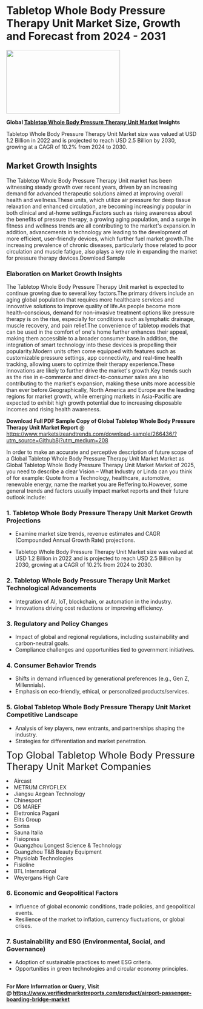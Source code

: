 <H1>Tabletop Whole Body Pressure Therapy Unit Market Size, Growth and Forecast from 2024 - 2031</H1><img class="aligncenter size-medium wp-image-584254" src="https://thirdeyenews.in/wp-content/uploads/2024/09/Global-Market-Research-300x168.jpeg" alt="" width="300" height="168" /><p><strong>Global&nbsp;<a href="https://www.marketsizeandtrends.com/download-sample/266436/?utm_source=Github8j?utm_medium=208">Tabletop Whole Body Pressure Therapy Unit Market</a> Insights</strong></p><p>Tabletop Whole Body Pressure Therapy Unit Market size was valued at USD 1.2 Billion in 2022 and is projected to reach USD 2.5 Billion by 2030, growing at a CAGR of 10.2% from 2024 to 2030.</p><p><h2>Market Growth Insights</h2> The Tabletop Whole Body Pressure Therapy Unit market has been witnessing steady growth over recent years, driven by an increasing demand for advanced therapeutic solutions aimed at improving overall health and wellness.These units, which utilize air pressure for deep tissue relaxation and enhanced circulation, are becoming increasingly popular in both clinical and at-home settings.Factors such as rising awareness about the benefits of pressure therapy, a growing aging population, and a surge in fitness and wellness trends are all contributing to the market's expansion.In addition, advancements in technology are leading to the development of more efficient, user-friendly devices, which further fuel market growth.The increasing prevalence of chronic diseases, particularly those related to poor circulation and muscle fatigue, also plays a key role in expanding the market for pressure therapy devices.Download Sample <h3>Elaboration on Market Growth Insights</h3> The Tabletop Whole Body Pressure Therapy Unit market is expected to continue growing due to several key factors.The primary drivers include an aging global population that requires more healthcare services and innovative solutions to improve quality of life.As people become more health-conscious, demand for non-invasive treatment options like pressure therapy is on the rise, especially for conditions such as lymphatic drainage, muscle recovery, and pain relief.The convenience of tabletop models that can be used in the comfort of one's home further enhances their appeal, making them accessible to a broader consumer base.In addition, the integration of smart technology into these devices is propelling their popularity.Modern units often come equipped with features such as customizable pressure settings, app connectivity, and real-time health tracking, allowing users to optimize their therapy experience.These innovations are likely to further drive the market's growth.Key trends such as the rise in e-commerce and direct-to-consumer sales are also contributing to the market's expansion, making these units more accessible than ever before.Geographically, North America and Europe are the leading regions for market growth, while emerging markets in Asia-Pacific are expected to exhibit high growth potential due to increasing disposable incomes and rising health awareness.</p><p><span class=""><strong>Download Full PDF Sample Copy of Global Tabletop Whole Body Pressure Therapy Unit Market Report</strong> @ <a href="https://www.marketsizeandtrends.com/download-sample/266436/?utm_source=Github8j?utm_medium=208" target="_blank">https://www.marketsizeandtrends.com/download-sample/266436/?utm_source=Github8j?utm_medium=208</a></span></p><p>In order to make an accurate and perceptive description of future scope of a Global&nbsp;Tabletop Whole Body Pressure Therapy Unit Market Market as Global&nbsp;Tabletop Whole Body Pressure Therapy Unit Market Market of 2025, you need to describe a clear Vision &ndash; What Industry or Linda can you think of for example: Quote from a Technology, healthcare, automotive, renewable energy, name the market you are Reffering to.However, some general trends and factors usually impact market reports and their future outlook include:</p><h3>1.&nbsp;<strong>Tabletop Whole Body Pressure Therapy Unit Market Growth Projections</strong></h3><ul><li>Examine market size trends, revenue estimates and CAGR (Compounded Annual Growth Rate) projections.</li><li><p>Tabletop Whole Body Pressure Therapy Unit Market size was valued at USD 1.2 Billion in 2022 and is projected to reach USD 2.5 Billion by 2030, growing at a CAGR of 10.2% from 2024 to 2030.</p></li></ul><h3>2.&nbsp;<strong>Tabletop Whole Body Pressure Therapy Unit Market Technological Advancements</strong></h3><ul><li>Integration of AI, IoT, blockchain, or automation in the industry.</li><li>Innovations driving cost reductions or improving efficiency.</li></ul><h3>3.&nbsp;<strong>Regulatory and Policy Changes</strong></h3><ul><li>Impact of global and regional regulations, including sustainability and carbon-neutral goals.</li><li>Compliance challenges and opportunities tied to government initiatives.</li></ul><h3>4.&nbsp;<strong>Consumer Behavior Trends</strong></h3><ul><li>Shifts in demand influenced by generational preferences (e.g., Gen Z, Millennials).</li><li>Emphasis on eco-friendly, ethical, or personalized products/services.</li></ul><h3>5.&nbsp;<strong>Global Tabletop Whole Body Pressure Therapy Unit Market Competitive Landscape</strong></h3><ul><li>Analysis of key players, new entrants, and partnerships shaping the industry.</li><li>Strategies for differentiation and market penetration.</li></ul><p data-pm-slice="1 1 []"><span style="color: inherit; font-family: inherit; font-size: 25px;">Top Global Tabletop Whole Body Pressure Therapy Unit Market Companies</span></p><div class="" data-test-id=""><p><li>Aircast</li><li> METRUM CRYOFLEX</li><li> Jiangsu Aegean Technology</li><li> Chinesport</li><li> DS MAREF</li><li> Elettronica Pagani</li><li> Elits Group</li><li> Sorisa</li><li> Sauna Italia</li><li> Fisiopress</li><li> Guangzhou Longest Science & Technology</li><li> Guangzhou T&B Beauty Equipment</li><li> Physiolab Technologies</li><li> Fisioline</li><li> BTL International</li><li> Weyergans High Care</li></p></div><h3>6.&nbsp;<strong>Economic and Geopolitical Factors</strong></h3><ul><li>Influence of global economic conditions, trade policies, and geopolitical events.</li><li>Resilience of the market to inflation, currency fluctuations, or global crises.</li></ul><h3>7.&nbsp;<strong>Sustainability and ESG (Environmental, Social, and Governance)</strong></h3><ul><li>Adoption of sustainable practices to meet ESG criteria.</li><li>Opportunities in green technologies and circular economy principles.</li></ul><h2><strong style="font-size: 14px;">For More Information or Query, Visit @&nbsp;</strong><a style="background-color: #ffffff; font-size: 14px;" href="https://www.marketsizeandtrends.com/report/tabletop-whole-body-pressure-therapy-unit-market/" target="_blank">https://www.verifiedmarketreports.com/product/airport-passenger-boarding-bridge-market</a></h2>